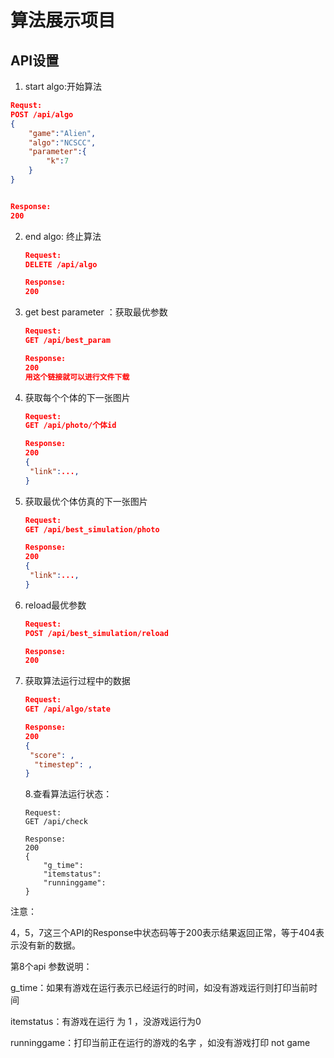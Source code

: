# 算法展示项目





## API设置

1. start algo:开始算法

```json
Requst:
POST /api/algo   
{
    "game":"Alien",
    "algo":"NCSCC",
    "parameter":{
    	"k":7
    }
}


Response:
200
```

2. end algo: 终止算法

   ```json
   Request:
   DELETE /api/algo 
   
   Response: 
   200
   ```

3. get best parameter ：获取最优参数

   ```json
   Request:
   GET /api/best_param
   
   Response:
   200
   用这个链接就可以进行文件下载
   ```
   
4. 获取每个个体的下一张图片

   ```json
   Request:
   GET /api/photo/个体id
   
   Response:
   200
   {
   	"link":...,
   }
   ```

5. 获取最优个体仿真的下一张图片

   ```json
   Request:
   GET /api/best_simulation/photo
   
   Response:
   200
   {
   	"link":...,
   }
   ```

6. reload最优参数

   ```json
   Request:
   POST /api/best_simulation/reload
   
   Response:
   200
   ```

7. 获取算法运行过程中的数据

   ```json
   Request:
   GET /api/algo/state
   
   Response:
   200
   {
   	"score": ,
     "timestep": ,
   }
   ```

   
   
   8.查看算法运行状态：
   
   ```
   Request:
   GET /api/check
   
   Response:
   200
   {	
       "g_time": 
       "itemstatus": 
       "runninggame": 
   }
   ```
   
   

注意：

4，5，7这三个API的Response中状态码等于200表示结果返回正常，等于404表示没有新的数据。

第8个api 参数说明：

 g_time：如果有游戏在运行表示已经运行的时间，如没有游戏运行则打印当前时间

itemstatus：有游戏在运行 为 1 ，没游戏运行为0

runninggame：打印当前正在运行的游戏的名字 ，如没有游戏打印 not game





